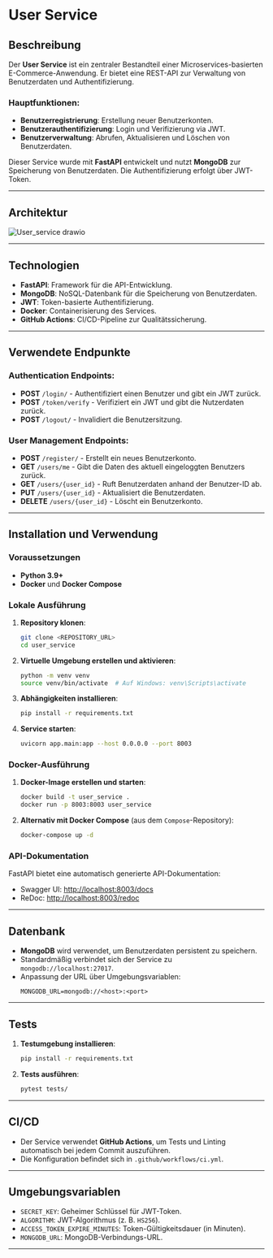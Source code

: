 # User Service

## Beschreibung
Der **User Service** ist ein zentraler Bestandteil einer Microservices-basierten E-Commerce-Anwendung. Er bietet eine REST-API zur Verwaltung von Benutzerdaten und Authentifizierung.

### Hauptfunktionen:
- **Benutzerregistrierung**: Erstellung neuer Benutzerkonten.
- **Benutzerauthentifizierung**: Login und Verifizierung via JWT.
- **Benutzerverwaltung**: Abrufen, Aktualisieren und Löschen von Benutzerdaten.

Dieser Service wurde mit **FastAPI** entwickelt und nutzt **MongoDB** zur Speicherung von Benutzerdaten. Die Authentifizierung erfolgt über JWT-Token.

---

## Architektur

![User_service drawio](https://github.com/user-attachments/assets/49a771e1-4514-44bc-80d0-b74b69275f3c)


---

## Technologien
- **FastAPI**: Framework für die API-Entwicklung.
- **MongoDB**: NoSQL-Datenbank für die Speicherung von Benutzerdaten.
- **JWT**: Token-basierte Authentifizierung.
- **Docker**: Containerisierung des Services.
- **GitHub Actions**: CI/CD-Pipeline zur Qualitätssicherung.

---

## Verwendete Endpunkte
### Authentication Endpoints:
- **POST** `/login/` - Authentifiziert einen Benutzer und gibt ein JWT zurück.
- **POST** `/token/verify` - Verifiziert ein JWT und gibt die Nutzerdaten zurück.
- **POST** `/logout/` - Invalidiert die Benutzersitzung.

### User Management Endpoints:
- **POST** `/register/` - Erstellt ein neues Benutzerkonto.
- **GET** `/users/me` - Gibt die Daten des aktuell eingeloggten Benutzers zurück.
- **GET** `/users/{user_id}` - Ruft Benutzerdaten anhand der Benutzer-ID ab.
- **PUT** `/users/{user_id}` - Aktualisiert die Benutzerdaten.
- **DELETE** `/users/{user_id}` - Löscht ein Benutzerkonto.

---

## Installation und Verwendung
### Voraussetzungen
- **Python 3.9+**
- **Docker** und **Docker Compose**

### Lokale Ausführung
1. **Repository klonen**:
   ```bash
   git clone <REPOSITORY_URL>
   cd user_service
   ```

2. **Virtuelle Umgebung erstellen und aktivieren**:
   ```bash
   python -m venv venv
   source venv/bin/activate  # Auf Windows: venv\Scripts\activate
   ```

3. **Abhängigkeiten installieren**:
   ```bash
   pip install -r requirements.txt
   ```

4. **Service starten**:
   ```bash
   uvicorn app.main:app --host 0.0.0.0 --port 8003
   ```

### Docker-Ausführung
1. **Docker-Image erstellen und starten**:
   ```bash
   docker build -t user_service .
   docker run -p 8003:8003 user_service
   ```

2. **Alternativ mit Docker Compose** (aus dem `Compose`-Repository):
   ```bash
   docker-compose up -d
   ```

### API-Dokumentation
FastAPI bietet eine automatisch generierte API-Dokumentation:
- Swagger UI: [http://localhost:8003/docs](http://localhost:8003/docs)
- ReDoc: [http://localhost:8003/redoc](http://localhost:8003/redoc)

---

## Datenbank
- **MongoDB** wird verwendet, um Benutzerdaten persistent zu speichern.
- Standardmäßig verbindet sich der Service zu `mongodb://localhost:27017`.
- Anpassung der URL über Umgebungsvariablen:
  ```env
  MONGODB_URL=mongodb://<host>:<port>
  ```

---

## Tests
1. **Testumgebung installieren**:
   ```bash
   pip install -r requirements.txt
   ```

2. **Tests ausführen**:
   ```bash
   pytest tests/
   ```

---

## CI/CD
- Der Service verwendet **GitHub Actions**, um Tests und Linting automatisch bei jedem Commit auszuführen.
- Die Konfiguration befindet sich in `.github/workflows/ci.yml`.

---

## Umgebungsvariablen
- `SECRET_KEY`: Geheimer Schlüssel für JWT-Token.
- `ALGORITHM`: JWT-Algorithmus (z. B. `HS256`).
- `ACCESS_TOKEN_EXPIRE_MINUTES`: Token-Gültigkeitsdauer (in Minuten).
- `MONGODB_URL`: MongoDB-Verbindungs-URL.

---
